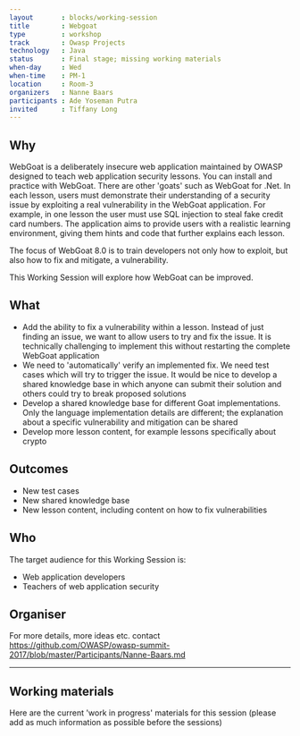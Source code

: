 ```yaml
---
layout       : blocks/working-session
title        : Webgoat
type         : workshop
track        : Owasp Projects
technology   : Java
status       : Final stage; missing working materials
when-day     : Wed
when-time    : PM-1
location     : Room-3
organizers   : Nanne Baars
participants : Ade Yoseman Putra
invited      : Tiffany Long
---
```


## Why

WebGoat is a deliberately insecure web application maintained by OWASP designed to teach web application security lessons. You can install and practice with WebGoat. There are other 'goats' such as WebGoat for .Net. In each lesson, users must demonstrate their understanding of a security issue by exploiting a real vulnerability in the WebGoat application. For example, in one lesson the user must use SQL injection to steal fake credit card numbers. The application aims to provide users with a realistic learning environment, giving them hints and code that further explains each lesson.

The focus of WebGoat 8.0 is to train developers not only how to exploit, but also how to fix and mitigate, a vulnerability. 

This Working Session will explore how WebGoat can be improved.

## What

- Add the ability to fix a vulnerability within a lesson. Instead of just finding an issue, we want to allow users to try and fix the issue. It is technically challenging to implement this without restarting the complete WebGoat application
- We need to 'automatically' verify an implemented fix. We need test cases which will try to trigger the issue. It would be nice to develop a shared knowledge base in which anyone can submit their solution and others could try to break proposed solutions 
- Develop a shared knowledge base for different Goat implementations. Only the language implementation details are 
 different; the explanation about a specific vulnerability and mitigation can be shared
- Develop more lesson content, for example lessons specifically about crypto 

## Outcomes

- New test cases
- New shared knowledge base
- New lesson content, including content on how to fix vulnerabilities

##  Who

The target audience for this Working Session is:

- Web application developers
- Teachers of web application security

## Organiser

For more details, more ideas etc. contact https://github.com/OWASP/owasp-summit-2017/blob/master/Participants/Nanne-Baars.md

--- 

## Working materials

Here are the current 'work in progress' materials for this session (please add as much information as possible before the sessions)


